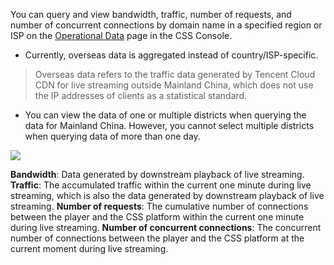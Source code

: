 You can query and view bandwidth, traffic, number of requests, and number of concurrent connections by domain name in a specified region or ISP on the [Operational Data](https://console.cloud.tencent.com/live/analysis/total) page in the CSS Console.
- Currently, overseas data is aggregated instead of country/ISP-specific.
> Overseas data refers to the traffic data generated by Tencent Cloud CDN for live streaming outside Mainland China, which does not use the IP addresses of clients as a statistical standard.
- You can view the data of one or multiple districts when querying the data for Mainland China. However, you cannot select multiple districts when querying data of more than one day.

![](https://main.qcloudimg.com/raw/be61bac57bb19f6e371a21eaf4c5b8a3.png)

**Bandwidth**: Data generated by downstream playback of live streaming.
**Traffic**: The accumulated traffic within the current one minute during live streaming, which is also the data generated by downstream playback of live streaming.
**Number of requests**: The cumulative number of connections between the player and the CSS platform within the current one minute during live streaming.
**Number of concurrent connections**: The concurrent number of connections between the player and the CSS platform at the current moment during live streaming.

